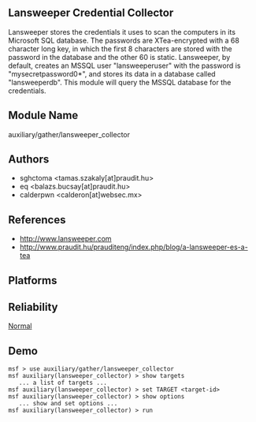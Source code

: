 ## Lansweeper Credential Collector

Lansweeper stores the credentials it uses to scan the 
computers in its Microsoft SQL database. The passwords are 
XTea-encrypted with a 68 character long key, in which the 
first 8 characters are stored with the password in the 
database and the other 60 is static. Lansweeper, by default, 
creates an MSSQL user "lansweeperuser" with the password is 
"mysecretpassword0*", and stores its data in a database 
called "lansweeperdb". This module will query the MSSQL 
database for the credentials.


## Module Name
auxiliary/gather/lansweeper_collector

## Authors
* sghctoma <tamas.szakaly[at]praudit.hu>
* eq <balazs.bucsay[at]praudit.hu>
* calderpwn <calderon[at]websec.mx>


## References
* http://www.lansweeper.com
* http://www.praudit.hu/prauditeng/index.php/blog/a-lansweeper-es-a-tea




## Platforms


## Reliability
[Normal](https://github.com/rapid7/metasploit-framework/wiki/Exploit-Ranking)

## Demo

```
msf > use auxiliary/gather/lansweeper_collector
msf auxiliary(lansweeper_collector) > show targets
   ... a list of targets ...
msf auxiliary(lansweeper_collector) > set TARGET <target-id>
msf auxiliary(lansweeper_collector) > show options
   ... show and set options ...
msf auxiliary(lansweeper_collector) > run
```
    
    